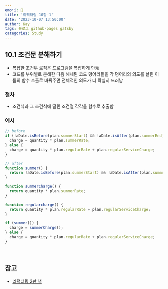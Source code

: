 ```yaml
---
emoji: 👋
title: '리팩터링 10장-1'
date: '2023-10-07 13:50:00'
author: Kay
tags: 블로그 github-pages gatsby
categories: Study
---
```


## 10.1 조건문 분해하기

- 복잡한 조건부 로직은 프로그램을 복잡하게 만듦
- 코드를 부위별로 분해한 다음 해체된 코드 덩어리들을 각 덩어리의 의도를 살린 이름의 함수 호출로 바꿔주면 전체적인 의도가 더 확실히 드러남

### 절차

- 조건식과 그 조건식에 딸린 조건절 각각을 함수로 추출함

### 예시

```ts
// before
if (!aDate.isBefore(plan.summerStart) && !aDate.isAfter(plan.summerEnd)) {
  charge = quantity * plan.summerRate;
} else {
  charge = quantity * plan.regularRate + plan.regularServiceCharge;
}
```

```ts
// after
function summer() {
  return !aDate.isBefore(plan.summerStart) && !aDate.isAfter(plan.summerEnd);
}

function summerCharge() {
  return quantity * plan.summerRate;
}

function regularcharge() {
  return quantity * plan.regularRate + plan.regularServiceCharge;
}

if (summer()) {
  charge = summerCharge();
} else {
  charge = quantity * plan.regularRate + plan.regularServiceCharge;
}
```

<br>

## 참고

- [리팩터링 2판 책](https://www.yes24.com/Product/Goods/89649360)

```toc

```
